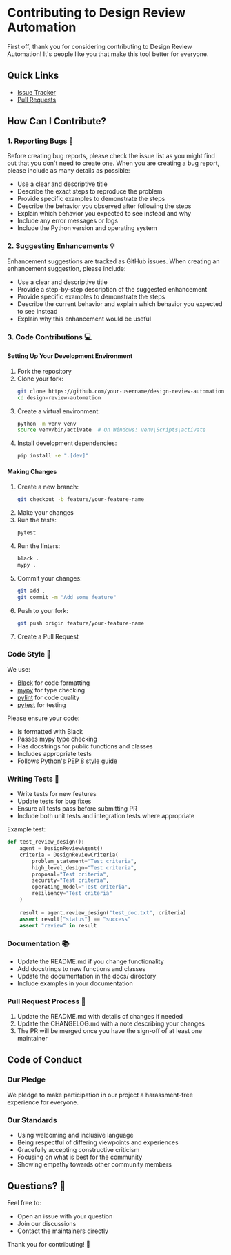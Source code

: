# Contributing to Design Review Automation

First off, thank you for considering contributing to Design Review Automation! It's people like you that make this tool better for everyone.

## Quick Links
- [Issue Tracker](https://github.com/yourusername/design-review-automation/issues)
- [Pull Requests](https://github.com/yourusername/design-review-automation/pulls)

## How Can I Contribute?

### 1. Reporting Bugs 🐛
Before creating bug reports, please check the issue list as you might find out that you don't need to create one. When you are creating a bug report, please include as many details as possible:

* Use a clear and descriptive title
* Describe the exact steps to reproduce the problem
* Provide specific examples to demonstrate the steps
* Describe the behavior you observed after following the steps
* Explain which behavior you expected to see instead and why
* Include any error messages or logs
* Include the Python version and operating system

### 2. Suggesting Enhancements 💡
Enhancement suggestions are tracked as GitHub issues. When creating an enhancement suggestion, please include:

* Use a clear and descriptive title
* Provide a step-by-step description of the suggested enhancement
* Provide specific examples to demonstrate the steps
* Describe the current behavior and explain which behavior you expected to see instead
* Explain why this enhancement would be useful

### 3. Code Contributions 💻

#### Setting Up Your Development Environment
1. Fork the repository
2. Clone your fork:
   ```bash
   git clone https://github.com/your-username/design-review-automation.git
   cd design-review-automation
   ```
3. Create a virtual environment:
   ```bash
   python -m venv venv
   source venv/bin/activate  # On Windows: venv\Scripts\activate
   ```
4. Install development dependencies:
   ```bash
   pip install -e ".[dev]"
   ```

#### Making Changes
1. Create a new branch:
   ```bash
   git checkout -b feature/your-feature-name
   ```
2. Make your changes
3. Run the tests:
   ```bash
   pytest
   ```
4. Run the linters:
   ```bash
   black .
   mypy .
   ```
5. Commit your changes:
   ```bash
   git add .
   git commit -m "Add some feature"
   ```
6. Push to your fork:
   ```bash
   git push origin feature/your-feature-name
   ```
7. Create a Pull Request

### Code Style 📝

We use:
- [Black](https://black.readthedocs.io/) for code formatting
- [mypy](http://mypy-lang.org/) for type checking
- [pylint](https://www.pylint.org/) for code quality
- [pytest](https://docs.pytest.org/) for testing

Please ensure your code:
- Is formatted with Black
- Passes mypy type checking
- Has docstrings for public functions and classes
- Includes appropriate tests
- Follows Python's [PEP 8](https://www.python.org/dev/peps/pep-0008/) style guide

### Writing Tests 🧪

- Write tests for new features
- Update tests for bug fixes
- Ensure all tests pass before submitting PR
- Include both unit tests and integration tests where appropriate

Example test:
```python
def test_review_design():
    agent = DesignReviewAgent()
    criteria = DesignReviewCriteria(
        problem_statement="Test criteria",
        high_level_design="Test criteria",
        proposal="Test criteria",
        security="Test criteria",
        operating_model="Test criteria",
        resiliency="Test criteria"
    )
    
    result = agent.review_design("test_doc.txt", criteria)
    assert result["status"] == "success"
    assert "review" in result
```

### Documentation 📚

- Update the README.md if you change functionality
- Add docstrings to new functions and classes
- Update the documentation in the docs/ directory
- Include examples in your documentation

### Pull Request Process 🔄

1. Update the README.md with details of changes if needed
2. Update the CHANGELOG.md with a note describing your changes
3. The PR will be merged once you have the sign-off of at least one maintainer

## Code of Conduct

### Our Pledge
We pledge to make participation in our project a harassment-free experience for everyone.

### Our Standards
* Using welcoming and inclusive language
* Being respectful of differing viewpoints and experiences
* Gracefully accepting constructive criticism
* Focusing on what is best for the community
* Showing empathy towards other community members

## Questions? 🤔

Feel free to:
- Open an issue with your question
- Join our discussions
- Contact the maintainers directly

Thank you for contributing! 🙏 